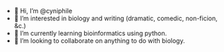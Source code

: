 - 👋 Hi, I’m @cyniphile
- 👀 I’m interested in biology and writing (dramatic, comedic, non-ficion, &c.)
- 🌱 I’m currently learning bioinformatics using python.
- 💞️ I’m looking to collaborate on anything to do with biology.

<!---
cyniphile/cyniphile is a ✨ special ✨ repository because its `README.md` (this file) appears on your GitHub profile.
You can click the Preview link to take a look at your changes.
--->
